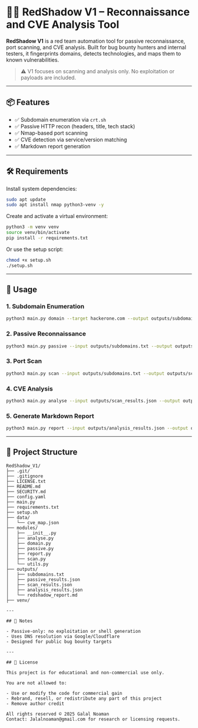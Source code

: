 # 🕵️‍♂️ RedShadow V1 – Reconnaissance and CVE Analysis Tool

**RedShadow V1** is a red team automation tool for passive reconnaissance, port scanning, and CVE analysis. Built for bug bounty hunters and internal testers, it fingerprints domains, detects technologies, and maps them to known vulnerabilities.

> ⚠️ V1 focuses on scanning and analysis only. No exploitation or payloads are included.

---

## 📦 Features

- ✅ Subdomain enumeration via `crt.sh`
- ✅ Passive HTTP recon (headers, title, tech stack)
- ✅ Nmap-based port scanning
- ✅ CVE detection via service/version matching
- ✅ Markdown report generation

---

## 🛠️ Requirements

Install system dependencies:
```bash
sudo apt update
sudo apt install nmap python3-venv -y
```

Create and activate a virtual environment:
```bash
python3 -m venv venv
source venv/bin/activate
pip install -r requirements.txt
```

Or use the setup script:
```bash
chmod +x setup.sh
./setup.sh
```

---

## 🚀 Usage

### 1. Subdomain Enumeration
```bash
python3 main.py domain --target hackerone.com --output outputs/subdomains.txt
```

### 2. Passive Reconnaissance
```bash
python3 main.py passive --input outputs/subdomains.txt --output outputs/passive_results.json
```

### 3. Port Scan
```bash
python3 main.py scan --input outputs/subdomains.txt --output outputs/scan_results.json
```

### 4. CVE Analysis
```bash
python3 main.py analyse --input outputs/scan_results.json --output outputs/analysis_results.json
```

### 5. Generate Markdown Report
```bash
python3 main.py report --input outputs/analysis_results.json --output outputs/redshadow_report.md
```
---

## 📁 Project Structure
```
RedShadow_V1/
├── .git/
├── .gitignore
├── LICENSE.txt
├── README.md
├── SECURITY.md
├── config.yaml
├── main.py
├── requirements.txt
├── setup.sh
├── data/
│   └── cve_map.json
├── modules/
│   ├── __init__.py
│   ├── analyse.py
│   ├── domain.py
│   ├── passive.py
│   ├── report.py
│   ├── scan.py
│   └── utils.py
├── outputs/
│   ├── subdomains.txt
│   ├── passive_results.json
│   ├── scan_results.json
│   ├── analysis_results.json
│   └── redshadow_report.md
├── venv/

---

## 🧠 Notes

- Passive-only: no exploitation or shell generation
- Uses DNS resolution via Google/Cloudflare
- Designed for public bug bounty targets

---

## 📌 License

This project is for educational and non-commercial use only.

You are not allowed to:

- Use or modify the code for commercial gain
- Rebrand, resell, or redistribute any part of this project
- Remove author credit

All rights reserved © 2025 Galal Noaman  
Contact: Jalalnoaman@gmail.com for research or licensing requests.
